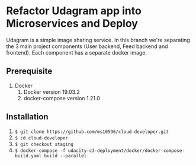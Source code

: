 # Refactor Udagram app into Microservices and Deploy

Udagram is a simple image sharing service. In this branch we're separating the 3 main project components (User backend, Feed backend and frontend). Each component has a separate docker image. 

## Prerequisite
1. Docker
    1. Docker version 19.03.2
    2. docker-compose version 1.21.0

## Installation
1. ```$ git clone https://github.com/ms10596/cloud-developer.git```
2. ```$ cd cloud-developer```
3. ```$ git checkout staging```
4. ```$ docker-compose -f udacity-c3-deployment/docker/docker-compose-build.yaml build --parallel```

